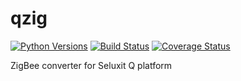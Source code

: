 # qzig

[![Python Versions](https://img.shields.io/badge/python-3.4%2C%203.5-blue.svg)](https://github.com/Seluxit/qzig)
[![Build Status](https://travis-ci.org/Seluxit/qzig.svg?branch=master)](https://travis-ci.org/Seluxit/qzig)
[![Coverage Status](https://coveralls.io/repos/github/Seluxit/qzig/badge.svg?branch=master)](https://coveralls.io/github/Seluxit/qzig?branch=master)

ZigBee converter for Seluxit Q platform
